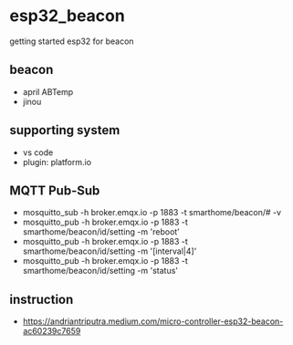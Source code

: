 # esp32_beacon
getting started esp32 for beacon

## beacon
- april ABTemp
- jinou

## supporting system
- vs code
- plugin: platform.io

## MQTT Pub-Sub
- mosquitto_sub -h broker.emqx.io -p 1883 -t smarthome/beacon/# -v
- mosquitto_pub -h broker.emqx.io -p 1883 -t smarthome/beacon/id/setting -m 'reboot'
- mosquitto_pub -h broker.emqx.io -p 1883 -t smarthome/beacon/id/setting -m '[interval|4]'
- mosquitto_pub -h broker.emqx.io -p 1883 -t smarthome/beacon/id/setting -m 'status'

## instruction
- https://andriantriputra.medium.com/micro-controller-esp32-beacon-ac60239c7659


